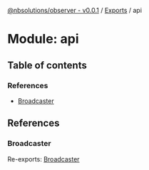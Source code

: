 [@nbsolutions/observer - v0.0.1](../README.md) / [Exports](../modules.md) / api

# Module: api

## Table of contents

### References

- [Broadcaster](api.md#broadcaster)

## References

### Broadcaster

Re-exports: [Broadcaster](../classes/broadcaster.broadcaster-1.md)
